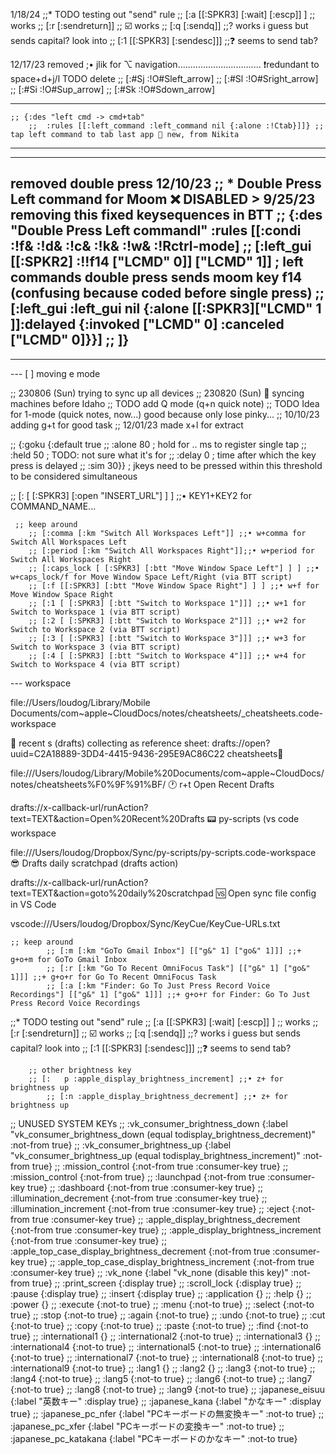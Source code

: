1/18/24
;;* TODO testing out "send" rule
		;; [:a [[:SPKR3] [:wait] [:escp]] ] ;; works
		;; [:r [:sendreturn]] ;; ☑️  works
		;; [:q [:sendq]] ;;? works i guess but sends capital? look into
		;; [:1 [[:SPKR3] [:sendesc]]] ;;❓ seems to send tab?

12/17/23 removed
;• jlik for ⌥ navigation................................. ❗redundant to space+d+j/l TODO delete
		;; [:#Sj :!O#Sleft_arrow]
		;; [:#Sl :!O#Sright_arrow]
		;; [:#Si :!O#Sup_arrow]
		;; [:#Sk :!O#Sdown_arrow]

-------------------------------------------------------

	;; {:des "left cmd -> cmd+tab"
        ;;  :rules [[:left_command :left_command nil {:alone :!Ctab}]]} ;; tap left command to tab last app 🔰 new, from Nikita
------------------------------------------------------
------------------------------------------------------
removed double press  12/10/23
;; * Double Press Left command for Moom ❌ DISABLED > 9/25/23 removing this fixed keysequences in BTT
		;; {:des "Double Press Left commandl" :rules [[:condi :!f& :!d& :!c& :!k& :!w& :!Rctrl-mode]
			;; [:left_gui [[:SPKR2] :!!f14 ["LCMD" 0]] ["LCMD" 1]] ; left commands double press sends moom key f14 (confusing because coded before single press)
			;; [:left_gui :left_gui nil {:alone [[:SPKR3]["LCMD" 1 ]]:delayed {:invoked ["LCMD" 0] :canceled ["LCMD" 0]}}]
			;; ]}
------------------------------------------------------
------------------------------------------------------

--- [ ] moving e mode

;; 230806 (Sun) trying to sync up all devices
;; 230820 (Sun) 🥔 syncing machines before Idaho
;; TODO add Q mode (q+n quick note)
;; TODO Idea for 1-mode (quick notes, now...) good because only lose pinky...
;; 10/10/23 adding g+t for good task
;; 12/01/23 made x+l for extract

;;  {:goku {:default true
;;          :alone   80 ; hold for .. ms to register single tap
;;          :held    50 ; TODO: not sure what it's for
;;          :delay   0 ; time after which the key press is delayed
;;          :sim     30}} ; jkeys need to be pressed within this threshold to be considered simultaneous


;; [: [ [:SPKR3] [:open "INSERT_URL"] ] ] ;;• KEY1+KEY2 for COMMAND_NAME...

	 ;; keep around
		;; [:comma [:km "Switch All Workspaces Left"]] ;;• w+comma for Switch All Workspaces Left
		;; [:period [:km "Switch All Workspaces Right"]];;• w+period for Switch All Workspaces Right
		;; [:caps_lock [ [:SPKR3] [:btt "Move Window Space Left"] ] ] ;;• w+caps_lock/f for Move Window Space Left/Right (via BTT script)
		;; [:f [[:SPKR3] [:btt "Move Window Space Right"] ] ] ;;• w+f for  Move Window Space Right
		;; [:1 [ [:SPKR3] [:btt "Switch to Workspace 1"]]] ;;• w+1 for Switch to Workspace 1 (via BTT script)
		;; [:2 [ [:SPKR3] [:btt "Switch to Workspace 2"]]] ;;• w+2 for Switch to Workspace 2 (via BTT script)
		;; [:3 [ [:SPKR3] [:btt "Switch to Workspace 3"]]] ;;• w+3 for Switch to Workspace 3 (via BTT script)
		;; [:4 [ [:SPKR3] [:btt "Switch to Workspace 4"]]] ;;• w+4 for Switch to Workspace 4 (via BTT script)

--- workspace

file://Users/loudog/Library/Mobile Documents/com~apple~CloudDocs/notes/cheatsheets/_cheatsheets.code-workspace


🔮 recent  s (drafts) collecting as reference sheet: drafts://open?uuid=C2A18889-3DD4-4415-9436-295E9AC86C22 cheatsheets👿

file:///Users/loudog/Library/Mobile%20Documents/com~apple~CloudDocs/notes/cheatsheets%F0%9F%91%BF/ 🕐 r+t Open Recent Drafts

drafts://x-callback-url/runAction?text=TEXT&action=Open%20Recent%20Drafts 📟 py-scripts (vs code workspace

file:///Users/loudog/Dropbox/Sync/py-scripts/py-scripts.code-workspace 😎 Drafts daily scratchpad (drafts action)

drafts://x-callback-url/runAction?text=TEXT&action=goto%20daily%20scratchpad 🆚 Open sync file config in VS Code

vscode:///Users/loudog/Dropbox/Sync/KeyCue/KeyCue-URLs.txt


	;; keep around
			;; [:m [:km "GoTo Gmail Inbox"] [["g&" 1] ["go&" 1]]] ;;+ g+o+m for GoTo Gmail Inbox
			;; [:r [:km "Go To Recent OmniFocus Task"] [["g&" 1] ["go&" 1]]] ;;+ g+o+r for Go To Recent OmniFocus Task
			;; [:a [:km "Finder: Go To Just Press Record Voice Recordings"] [["g&" 1] ["go&" 1]]] ;;+ g+o+r for Finder: Go To Just Press Record Voice Recordings

;;* TODO testing out "send" rule
		;; [:a [[:SPKR3] [:wait] [:escp]] ] ;; works
		;; [:r [:sendreturn]] ;; ☑️  works
		;; [:q [:sendq]] ;;? works i guess but sends capital? look into
		;; [:1 [[:SPKR3] [:sendesc]]] ;;❓ seems to send tab?



		;; other brightness key
		;; [:	p :apple_display_brightness_increment] ;;• z+ for brightness up
			;; [:n :apple_display_brightness_decrement] ;;• z+ for brightness up

;; UNUSED SYSTEM KEYs
	;; :vk_consumer_brightness_down {:label "vk_consumer_brightness_down (equal todisplay_brightness_decrement)" :not-from true}
	;; :vk_consumer_brightness_up {:label "vk_consumer_brightness_up (equal todisplay_brightness_increment)" :not-from true}
	;; :mission_control {:not-from true :consumer-key true}
	;; :mission_control {:not-from true}
	;; :launchpad {:not-from true :consumer-key true}
	;; :dashboard {:not-from true :consumer-key true}
	;; :illumination_decrement {:not-from true :consumer-key true}
	;; :illumination_increment {:not-from true :consumer-key true}
	;; :eject {:not-from true :consumer-key true}
	;; :apple_display_brightness_decrement {:not-from true :consumer-key true}
	;; :apple_display_brightness_increment {:not-from true :consumer-key true}
	;; :apple_top_case_display_brightness_decrement {:not-from true :consumer-key true}
	;; :apple_top_case_display_brightness_increment {:not-from true :consumer-key true}
	;; :vk_none {:label "vk_none (disable this key)" :not-from true}
	;; :print_screen {:display true}
	;; :scroll_lock {:display true}
	;; :pause {:display true}
	;; :insert {:display true}
	;; :application {}
	;; :help {}
	;; :power {}
	;; :execute {:not-to true}
	;; :menu {:not-to true}
	;; :select {:not-to true}
	;; :stop {:not-to true}
	;; :again {:not-to true}
	;; :undo {:not-to true}
	;; :cut {:not-to true}
	;; :copy {:not-to true}
	;; :paste {:not-to true}
	;; :find {:not-to true}
	;; :international1 {}
	;; :international2 {:not-to true}
	;; :international3 {}
	;; :international4 {:not-to true}
	;; :international5 {:not-to true}
	;; :international6 {:not-to true}
	;; :international7 {:not-to true}
	;; :international8 {:not-to true}
	;; :international9 {:not-to true}
	;; :lang1 {}
	;; :lang2 {}
	;; :lang3 {:not-to true}
	;; :lang4 {:not-to true}
	;; :lang5 {:not-to true}
	;; :lang6 {:not-to true}
	;; :lang7 {:not-to true}
	;; :lang8 {:not-to true}
	;; :lang9 {:not-to true}
	;; :japanese_eisuu {:label "英数キー" :display true}
	;; :japanese_kana {:label "かなキー" :display true}
	;; :japanese_pc_nfer {:label "PCキーボードの無変換キー" :not-to true}
	;; :japanese_pc_xfer {:label "PCキーボードの変換キー" :not-to true}
	;; :japanese_pc_katakana {:label "PCキーボードのかなキー" :not-to true}
